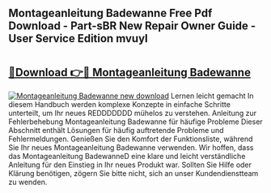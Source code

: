 ## Montageanleitung Badewanne Free Pdf Download - Part-sBR New Repair Owner Guide - User Service Edition mvuyI

# <h2><a href="http://df6hof1.blite.top/?on=Montageanleitung+Badewanne">🔗Download 👉🔴 Montageanleitung Badewanne</a></h2>

[![Montageanleitung Badewanne new download](https://i.imgur.com/lujVjoI.png)](http://df6hof1.blite.top/?on=Montageanleitung+Badewanne)
Lernen leicht gemacht In diesem Handbuch werden komplexe Konzepte in einfache Schritte unterteilt, um Ihr neues REDDDDDDD mühelos zu verstehen. Anleitung zur Fehlerbehebung Montageanleitung Badewanne für häufige Probleme Dieser Abschnitt enthält Lösungen für häufig auftretende Probleme und Fehlermeldungen. Genießen Sie den Komfort der Funktionsliste, während Sie Ihr neues Montageanleitung Badewanne verwenden. Wir hoffen, dass das Montageanleitung BadewanneD eine klare und leicht verständliche Anleitung für den Einstieg in Ihr neues Produkt war. Sollten Sie Hilfe oder Klärung benötigen, zögern Sie bitte nicht, sich an unser Kundendienstteam zu wenden.
